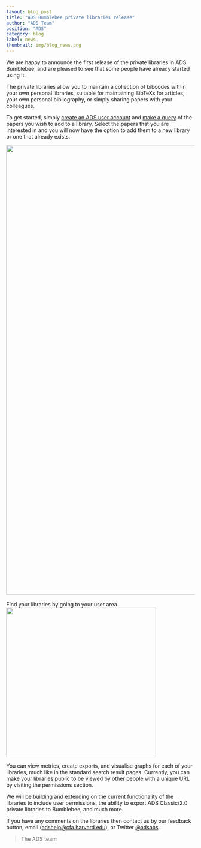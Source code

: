 ```yaml
---
layout: blog_post
title: "ADS Bumblebee private libraries release"
author: "ADS Team"
position: "ADS"
category: blog
label: news
thumbnail: img/blog_news.png
---
```


We are happy to announce the first release of the private libraries in ADS Bumblebee, and are pleased to see that some people have already started using it.

The private libraries allow you to maintain a collection of bibcodes within your own personal libraries, suitable for maintaining BibTeXs for articles, your own personal bibliography, or simply sharing papers with your colleagues.

To get started, simply [create an ADS user account](https://ui.adsabs.harvard.edu/#user/account/register) and [make a query](https://ui.adsabs.harvard.edu/#search/q=star&sort=date+desc) of the papers you wish to add to a library. Select the papers that you are interested in and you will now have the option to add them to a new library or one that already exists.

<div class="text-center">
    <img src="{{ site.baseurl }}/blog/images/blog_2015-11-02_image01.png" align="center" width="1200" class="img-thumbnail"/>
</div>
<br>
Find your libraries by going to your user area.

<div class="text-center">
    <img src="{{ site.baseurl }}/blog/images/blog_2015-11-02_image02.png" align="center" width="400" class="img-thumbnail"/>
</div>

You can view metrics, create exports, and visualise graphs for each of your libraries, much like in the standard search result pages. Currently, you can make your libraries public to be viewed by other people with a unique URL by visiting the permissions section.

We will be building and extending on the current functionality of the libraries to include user permissions, the ability to export ADS Classic/2.0 private libraries to Bumblebee, and much more.

If you have any comments on the libraries then contact us by our feedback button, email ([adshelp@cfa.harvard.edu](mailto:adshelp@cfa.harvard.edu)), or Twitter [@adsabs](https://twitter.com/adsabs).

> The ADS team
